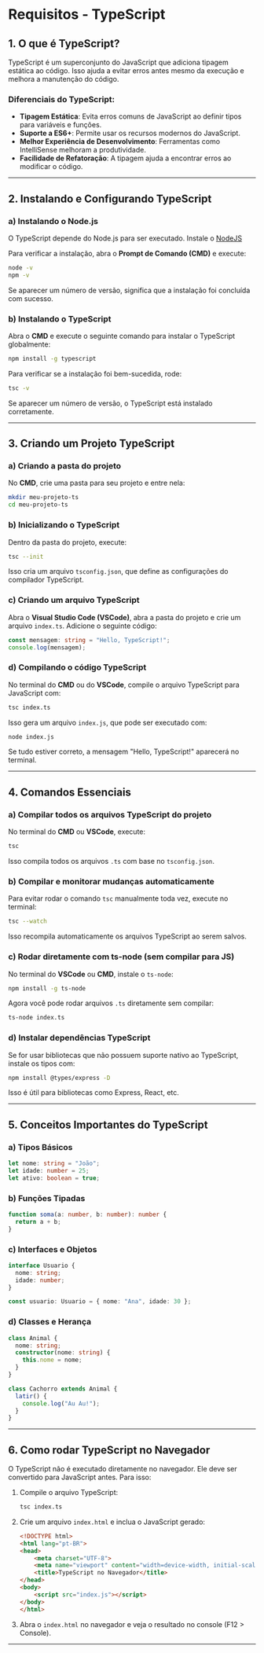 # Requisitos - TypeScript

## 1. O que é TypeScript?
TypeScript é um superconjunto do JavaScript que adiciona tipagem estática ao código. Isso ajuda a evitar erros antes mesmo da execução e melhora a manutenção do código.

### Diferenciais do TypeScript:
- **Tipagem Estática**: Evita erros comuns de JavaScript ao definir tipos para variáveis e funções.
- **Suporte a ES6+**: Permite usar os recursos modernos do JavaScript.
- **Melhor Experiência de Desenvolvimento**: Ferramentas como IntelliSense melhoram a produtividade.
- **Facilidade de Refatoração**: A tipagem ajuda a encontrar erros ao modificar o código.

---

## 2. Instalando e Configurando TypeScript

### a) Instalando o Node.js
O TypeScript depende do Node.js para ser executado. Instale o [NodeJS](https://nodejs.org/pt)

Para verificar a instalação, abra o **Prompt de Comando (CMD)** e execute:
```sh
node -v
npm -v
```
Se aparecer um número de versão, significa que a instalação foi concluída com sucesso.

### b) Instalando o TypeScript
Abra o **CMD** e execute o seguinte comando para instalar o TypeScript globalmente:
```sh
npm install -g typescript
```
Para verificar se a instalação foi bem-sucedida, rode:
```sh
tsc -v
```
Se aparecer um número de versão, o TypeScript está instalado corretamente.

---

## 3. Criando um Projeto TypeScript

### a) Criando a pasta do projeto
No **CMD**, crie uma pasta para seu projeto e entre nela:
```sh
mkdir meu-projeto-ts
cd meu-projeto-ts
```

### b) Inicializando o TypeScript
Dentro da pasta do projeto, execute:
```sh
tsc --init
```
Isso cria um arquivo `tsconfig.json`, que define as configurações do compilador TypeScript.

### c) Criando um arquivo TypeScript
Abra o **Visual Studio Code (VSCode)**, abra a pasta do projeto e crie um arquivo `index.ts`. Adicione o seguinte código:
```ts
const mensagem: string = "Hello, TypeScript!";
console.log(mensagem);
```

### d) Compilando o código TypeScript
No terminal do **CMD** ou do **VSCode**, compile o arquivo TypeScript para JavaScript com:
```sh
tsc index.ts
```
Isso gera um arquivo `index.js`, que pode ser executado com:
```sh
node index.js
```
Se tudo estiver correto, a mensagem "Hello, TypeScript!" aparecerá no terminal.

---

## 4. Comandos Essenciais

### a) Compilar todos os arquivos TypeScript do projeto
No terminal do **CMD** ou **VSCode**, execute:
```sh
tsc
```
Isso compila todos os arquivos `.ts` com base no `tsconfig.json`.

### b) Compilar e monitorar mudanças automaticamente
Para evitar rodar o comando `tsc` manualmente toda vez, execute no terminal:
```sh
tsc --watch
```
Isso recompila automaticamente os arquivos TypeScript ao serem salvos.

### c) Rodar diretamente com ts-node (sem compilar para JS)
No terminal do **VSCode** ou **CMD**, instale o `ts-node`:
```sh
npm install -g ts-node
```
Agora você pode rodar arquivos `.ts` diretamente sem compilar:
```sh
ts-node index.ts
```

### d) Instalar dependências TypeScript
Se for usar bibliotecas que não possuem suporte nativo ao TypeScript, instale os tipos com:
```sh
npm install @types/express -D
```
Isso é útil para bibliotecas como Express, React, etc.

---

## 5. Conceitos Importantes do TypeScript

### a) Tipos Básicos
```ts
let nome: string = "João";
let idade: number = 25;
let ativo: boolean = true;
```

### b) Funções Tipadas
```ts
function soma(a: number, b: number): number {
  return a + b;
}
```

### c) Interfaces e Objetos
```ts
interface Usuario {
  nome: string;
  idade: number;
}

const usuario: Usuario = { nome: "Ana", idade: 30 };
```

### d) Classes e Herança
```ts
class Animal {
  nome: string;
  constructor(nome: string) {
    this.nome = nome;
  }
}

class Cachorro extends Animal {
  latir() {
    console.log("Au Au!");
  }
}
```

---

## 6. Como rodar TypeScript no Navegador
O TypeScript não é executado diretamente no navegador. Ele deve ser convertido para JavaScript antes. Para isso:

1. Compile o arquivo TypeScript:
   ```sh
   tsc index.ts
   ```
2. Crie um arquivo `index.html` e inclua o JavaScript gerado:
   ```html
   <!DOCTYPE html>
   <html lang="pt-BR">
   <head>
       <meta charset="UTF-8">
       <meta name="viewport" content="width=device-width, initial-scale=1.0">
       <title>TypeScript no Navegador</title>
   </head>
   <body>
       <script src="index.js"></script>
   </body>
   </html>
   ```
3. Abra o `index.html` no navegador e veja o resultado no console (F12 > Console).

---
